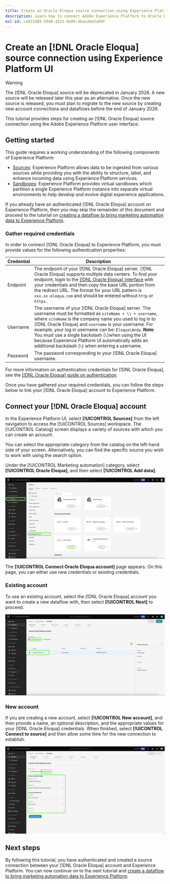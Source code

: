 ```yaml
---
title: Create an Oracle Eloqua source connection using Experience Platform UI
description: Learn how to connect Adobe Experience Platform to Oracle Eloqua using Experience Platform UI.
exl-id: c4431d85-5948-4122-9a99-dbacdde5a09f
---
```

# Create an [!DNL Oracle Eloqua] source connection using Experience Platform UI

>[!WARNING]
>
>The [!DNL Oracle Eloqua] source will be deprecated in January 2026. A new source will be released later this year as an alternative. Once the new source is released, you must plan to migrate to the new source by creating new account connections and dataflows before the end of January 2026.

This tutorial provides steps for creating an [!DNL Oracle Eloqua] source connection using the Adobe Experience Platform user interface.

## Getting started

This guide requires a working understanding of the following components of Experience Platform:

* [Sources](../../../../home.md): Experience Platform allows data to be ingested from various sources while providing you with the ability to structure, label, and enhance incoming data using Experience Platform services.
* [Sandboxes](../../../../../sandboxes/home.md): Experience Platform provides virtual sandboxes which partition a single Experience Platform instance into separate virtual environments to help develop and evolve digital experience applications.

If you already have an authenticated [!DNL Oracle Eloqua] account on Experience Platform, then you may skip the remainder of this document and proceed to the tutorial on [creating a dataflow to bring marketing automation data to Experience Platform](../../dataflow/marketing-automation.md).

### Gather required credentials

In order to connect [!DNL Oracle Eloqua] to Experience Platform, you must provide values for the following authentication properties:

| Credential | Description |
| --- | --- |
| Endpoint | The endpoint of your [!DNL Oracle Eloqua] server. [!DNL Oracle Eloqua] supports multiple data centers. To find your endpoint, login to the [[!DNL Oracle Eloqua] interface](https://login.eloqua.com) with your credentials and then copy the base URL portion from the redirect URL. The format for your URL pattern is `xxx.xx.eloqua.com` and should be entered without `http` or `https`. |
| Username | The username of your [!DNL Oracle Eloqua] server. The username must be formatted as `siteName + \\ + username`, where `siteName` is the company name you used to log in to [!DNL Oracle Eloqua] and `username` is your username. For example, your log in username can be: `Eloqua\Andy`. **Note**: You must use a single backslash (`\`)when using the UI because Experience Platform UI automatically adds an additional backslash (`\`) when entering a username. |
| Password | The password corresponding to your [!DNL Oracle Eloqua] username. |

For more information on authentication credentials for [!DNL Oracle Eloqua], see the [[!DNL Oracle Eloqua] guide on authentication](https://docs.oracle.com/en/cloud/saas/marketing/eloqua-rest-api/Authentication_Basic.html).

Once you have gathered your required credentials, you can follow the steps below to link your [!DNL Oracle Eloqua] account to Experience Platform.

## Connect your [!DNL Oracle Eloqua] account

In the Experience Platform UI, select **[!UICONTROL Sources]** from the left navigation to access the [!UICONTROL Sources] workspace. The [!UICONTROL Catalog] screen displays a variety of sources with which you can create an account.

You can select the appropriate category from the catalog on the left-hand side of your screen. Alternatively, you can find the specific source you wish to work with using the search option.

Under the [!UICONTROL Marketing automation] category, select **[!UICONTROL Oracle Eloqua]**, and then select **[!UICONTROL Add data]**.

![catalog](../../../../images/tutorials/create/oracle-eloqua/catalog.png)

The **[!UICONTROL Connect Oracle Eloqua account]** page appears. On this page, you can either use new credentials or existing credentials.

### Existing account

To use an existing account, select the [!DNL Oracle Eloqua] account you want to create a new dataflow with, then select **[!UICONTROL Next]** to proceed.

![existing](../../../../images/tutorials/create/oracle-eloqua/existing.png)

### New account

If you are creating a new account, select **[!UICONTROL New account]**, and then provide a name, an optional description, and the appropriate values for your [!DNL Oracle Eloqua] credentials. When finished, select **[!UICONTROL Connect to source]** and then allow some time for the new connection to establish.

![new](../../../../images/tutorials/create/oracle-eloqua/new.png)

## Next steps

By following this tutorial, you have authenticated and created a source connection between your [!DNL Oracle Eloqua] account and Experience Platform. You can now continue on to the next tutorial and [create a dataflow to bring marketing automation data to Experience Platform](../../dataflow/marketing-automation.md).
